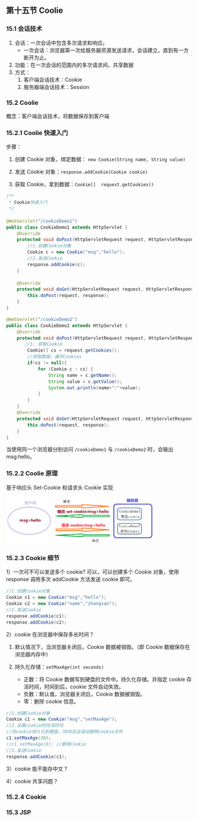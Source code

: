 ## 第十五节 Coolie

### 15.1 会话技术

1. 会话：一次会话中包含多次请求和响应。
   * 一次会话：浏览器第一次给服务器资源发送请求，会话建立，直到有一方断开为止。
2. 功能：在一次会话的范围内的多次请求间，共享数据
3. 方式：
	1. 客户端会话技术：Cookie
	2. 服务器端会话技术：Session

### 15.2 Coolie

概念：客户端会话技术，将数据保存到客户端

### 15.2.1 Coolie 快速入门

步骤：

1. 创建 Cookie 对象，绑定数据： `new Cookie(String name, String value)` 

2. 发送 Cookie 对象：`response.addCookie(Cookie cookie)` 

3. 获取 Cookie，拿到数据：`Cookie[]  request.getCookies()`

```java
/**
 * Cookie快速入门
 */

@WebServlet("/cookieDemo1")
public class CookieDemo1 extends HttpServlet {
    @Override
    protected void doPost(HttpServletRequest request, HttpServletResponse response) throws ServletException, IOException {
        //1.创建Cookie对象
        Cookie c = new Cookie("msg","hello");
        //2.发送Cookie
        response.addCookie(c);
    }

    @Override
    protected void doGet(HttpServletRequest request, HttpServletResponse response) throws ServletException, IOException {
        this.doPost(request, response);
    }
}
```

```java
@WebServlet("/cookieDemo2")
public class CookieDemo2 extends HttpServlet {
    @Override
    protected void doPost(HttpServletRequest request, HttpServletResponse response) throws ServletException, IOException {
       //3. 获取Cookie
        Cookie[] cs = request.getCookies();
        //获取数据，遍历Cookies
        if(cs != null){
            for (Cookie c : cs) {
                String name = c.getName();
                String value = c.getValue();
                System.out.println(name+":"+value);
            }
        }
    }
    @Override
    protected void doGet(HttpServletRequest request, HttpServletResponse response) throws ServletException, IOException {
        this.doPost(request, response);
    }
}
```

当使用同一个浏览器分别访问 `/cookieDemo1` 与 `/cookieDemo2` 时，会输出 msg:hello。



### 15.2.2 Coolie 原理

基于响应头 Set-Cookie 和请求头 Cookie 实现

<img src="./img6/78-Cookie-priciple.png" width=400>

### 15.2.3 Cookie 细节

1）一次可不可以发送多个 cookie?
可以，可以创建多个 Cookie 对象，使用 response 调用多次 addCookie 方法发送 cookie 即可。

```java
//1.创建Cookie对象
Cookie c1 = new Cookie("msg","hello");
Cookie c2 = new Cookie("name","zhangsan");
//2.发送Cookie
response.addCookie(c1);
response.addCookie(c2);
```

2）cookie 在浏览器中保存多长时间？

1. 默认情况下，当浏览器关闭后，Cookie 数据被销毁。（即 Cookie 数据保存在浏览器内存中）

2. 持久化存储：`setMaxAge(int seconds)`
   * 正数：将 Cookie 数据写到硬盘的文件中。持久化存储。并指定 cookie 存活时间，时间到后，cookie 文件自动失效。
   * 负数：默认值，浏览器关闭后，Cookie 数据被销毁。
   * 零：删除 cookie 信息。
   
```java
//1.创建Cookie对象
Cookie c1 = new Cookie("msg","setMaxAge");
//2.设置cookie的存活时间
//将cookie持久化到硬盘，30秒后会自动删除cookie文件
c1.setMaxAge(30); 
//c1.setMaxAge(0); //删除Cookie
//3.发送Cookie
response.addCookie(c1);
```

3）cookie 能不能存中文？


4）cookie 共享问题？




### 15.2.4 Cookie 

### 15.3 JSP 